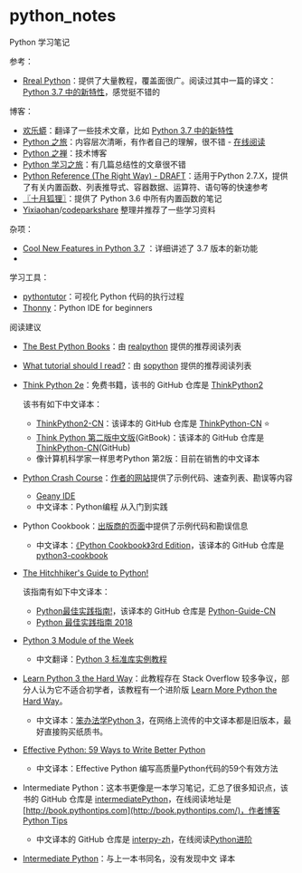 # python_notes
Python 学习笔记

参考：

- [Rreal Python](https://realpython.com/tutorials/all/)：提供了大量教程，覆盖面很广。阅读过其中一篇的译文：[Python 3.7 中的新特性](https://pythonfun.top/cool-new-features-in-python-3.7-trp/)，感觉挺不错的

博客：

- [欢乐蟒](https://pythonfun.top/)：翻译了一些技术文章，比如 [Python 3.7 中的新特性](https://pythonfun.top/cool-new-features-in-python-3.7-trp/) 
- [Python 之旅](http://funhacks.net/2017/01/03/explore_python/)：内容层次清晰，有作者自己的理解，很不错 - [在线阅读](https://funhacks.net/explore-python/)
- [Python 之禅](https://foofish.net/)：技术博客
- [Python 学习之旅](https://segmentfault.com/blog/python3)：有几篇总结性的文章很不错
- [Python Reference (The Right Way) - DRAFT](https://python-reference.readthedocs.io/en/latest/index.html)：适用于Python 2.7.X，提供了有关内置函数、列表推导式、容器数据、运算符、语句等的快速参考
- [〖十月狐狸〗](https://www.cnblogs.com/sesshoumaru/)：提供了 Python 3.6 中所有内置函数的笔记
- [Yixiaohan](https://github.com/Yixiaohan)/[codeparkshare](https://github.com/Yixiaohan/codeparkshare) 整理并推荐了一些学习资料

杂项：

- [Cool New Features in Python 3.7](https://realpython.com/python37-new-features/) ：详细讲述了 3.7 版本的新功能
- 

学习工具：

- [pythontutor](http://www.pythontutor.com/index.html)：可视化 Python 代码的执行过程
- [Thonny](http://thonny.org/)：Python IDE for beginners

阅读建议

- [The Best Python Books](https://realpython.com/best-python-books/)：由 [realpython](https://realpython.com) 提供的推荐阅读列表

- [What tutorial should I read?](https://sopython.com/wiki/What_tutorial_should_I_read%3F)：由 [sopython](https://sopython.com/) 提供的推荐阅读列表

- [Think Python 2e](https://greenteapress.com/wp/think-python-2e/)：免费书籍，该书的 GitHub 仓库是 [ThinkPython2](https://github.com/AllenDowney/ThinkPython2/tree/master/code)

  该书有如下中文译本：

  - [ThinkPython2-CN](http://codingpy.com/books/thinkpython2/)：该译本的 GitHub 仓库是 [ThinkPython-CN](https://github.com/bingjin/ThinkPython2-CN) ⭐
  - [Think Python 第二版中文版](https://legacy.gitbook.com/book/cycleuser/think-python/details)(GitBook)：该译本的 GitHub 仓库是 [ThinkPython-CN](https://github.com/cycleuser/ThinkPython-CN)(GitHub)
  - 像计算机科学家一样思考Python 第2版：目前在销售的中文译本

- [Python Crash Course](https://ehmatthes.github.io/pcc/)：[作者的网站](https://ehmatthes.github.io/pcc/)提供了示例代码、速查列表、勘误等内容

  - [Geany IDE](https://www.geany.org/Main/HomePage)
  - 中文译本：Python编程 从入门到实践

- Python Cookbook：[出版商的页面](http://shop.oreilly.com/product/0636920027072.do)中提供了示例代码和勘误信息

  - 中文译本：[《Python Cookbook》3rd Edition](https://python3-cookbook.readthedocs.io/zh_CN/latest/copyright.html)，该译本的 GitHub 仓库是 [python3-cookbook](https://github.com/yidao620c/python3-cookbook)

- [The Hitchhiker's Guide to Python!](https://docs.python-guide.org/)

  该指南有如下中文译本：

  - [Python最佳实践指南!](https://pythonguidecn.readthedocs.io/zh/latest/)，该译本的 GitHub 仓库是 [Python-Guide-CN](https://github.com/Prodesire/Python-Guide-CN)
  - [Python 最佳实践指南 2018](https://pythoncaff.com/docs/python-guide/2018) 

- [Python 3 Module of the Week](https://pymotw.com/3/index.html)

  - 中文翻译：[Python 3 标准库实例教程](https://pythoncaff.com/docs/pymotw)

- [Learn Python 3 the Hard Way](https://learnpythonthehardway.org/python3/)：此教程存在 Stack Overflow 较多争议，部分人认为它不适合初学者，该教程有一个进阶版 [Learn More Python the Hard Way](https://learncodethehardway.org/more-python-book/)。

  - 中文译本：[笨办法学Python 3](https://item.jd.com/12372646.html?dist=jd)，在网络上流传的中文译本都是旧版本，最好直接购买纸质书。

- [Effective Python: 59 Ways to Write Better Python](https://effectivepython.com/)

  - 中文译本：Effective Python 编写高质量Python代码的59个有效方法

- Intermediate Python：这本书更像是一本学习笔记，汇总了很多知识点，该书的 GitHub 仓库是 [intermediatePython](https://github.com/yasoob/intermediatePython)，在线阅读地址是 [http://book.pythontips.com](http://book.pythontips.com/)，作者博客 [Python Tips](https://pythontips.com/)

  - 中文译本的 GitHub 仓库是 [interpy-zh](https://github.com/eastlakeside/interpy-zh)，在线阅读[Python进阶](http://interpy.eastlakeside.com/)

- [Intermediate Python](https://leanpub.com/intermediatepython)：与上一本书同名，没有发现中文 译本

